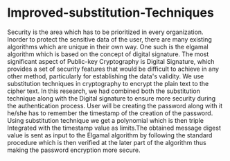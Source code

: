 # Improved-substitution-Techniques

Security is the area which has to be prioritized in every organization. Inorder to protect
the sensitive data of the user, there are many existing algorithms which are unique in their
own way. One such is the elgamal algorithm which is based on the concept of digital
signature. The most significant aspect of Public-key Cryptography is Digital Signature,
which provides a set of security features that would be difficult to achieve in any other
method, particularly for establishing the data's validity. We use substitution techniques in
cryptography to encrypt the plain text to the cipher text. In this research, we had
combined both the substitution technique along with the Digital signature to ensure more
security during the authentication process. User will be creating the password along with
it he/she has to remember the timestamp of the creation of the password. Using
substitution technique we get a polynomial which is then triple Integrated with the
timestamp value as limits.The obtained message digest value is sent as input to the
Elgamal algorithm by following the standard procedure which is then verified at the later
part of the algorithm thus making the password encryption more secure.
